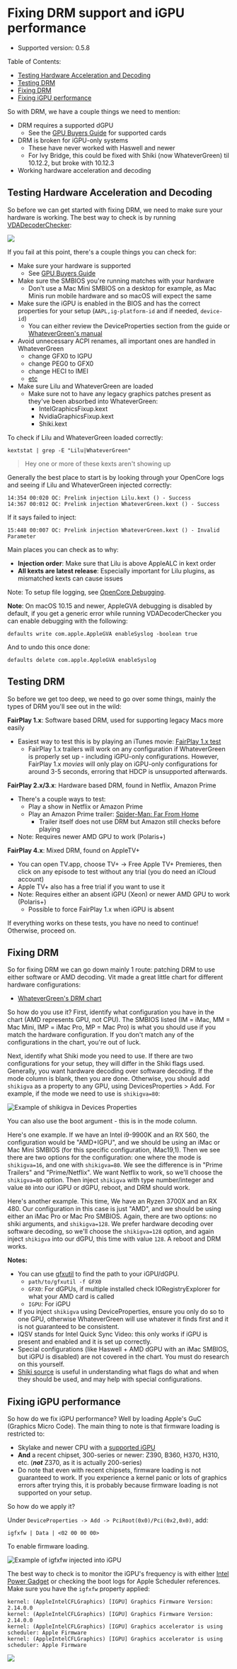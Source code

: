 # Fixing DRM support and iGPU performance

* Supported version: 0.5.8

Table of Contents:

* [Testing Hardware Acceleration and Decoding](/post-install/drm.md#testng-hardware-acceleration-and-decoding)
* [Testing DRM](/post-install/drm.md#testing-drm)
* [Fixing DRM](/post-install/drm.md#fixing-drm)
* [Fixing iGPU performance](/post-install/drm.md#fixing-igpu-performance)

So with DRM, we have a couple things we need to mention:

* DRM requires a supported dGPU
  * See the [GPU Buyers Guide](https://dortania.github.io/GPU-Buyers-Guide/) for supported cards
* DRM is broken for iGPU-only systems
  * These have never worked with Haswell and newer
  * For Ivy Bridge, this could be fixed with Shiki (now WhateverGreen) til 10.12.2, but broke with 10.12.3
* Working hardware acceleration and decoding

## Testing Hardware Acceleration and Decoding

So before we can get started with fixing DRM, we need to make sure your hardware is working. The best way to check is by running [VDADecoderChecker](https://i.applelife.ru/2019/05/451893_10.12_VDADecoderChecker.zip):

![](/images/post-install/drm-md/vda.png)

If you fail at this point, there's a couple things you can check for:

* Make sure your hardware is supported
  * See [GPU Buyers Guide](https://dortania.github.io/GPU-Buyers-Guide/)
* Make sure the SMBIOS you're running matches with your hardware
  * Don't use a Mac Mini SMBIOS on a desktop for example, as Mac Minis run mobile hardware and so macOS will expect the same
* Make sure the iGPU is enabled in the BIOS and has the correct properties for your setup (`AAPL,ig-platform-id` and if needed, `device-id`)
  * You can either review the DeviceProperties section from the guide or [WhateverGreen's manual](https://github.com/acidanthera/WhateverGreen/blob/master/Manual/FAQ.IntelHD.en.md)
* Avoid unnecessary ACPI renames, all important ones are handled in WhateverGreen
  * change GFX0 to IGPU
  * change PEG0 to GFX0
  * change HECI to IMEI
  * [etc](https://github.com/dortania/OpenCore-Desktop-Guide/blob/master/clover-conversion/Clover-config.md)
* Make sure Lilu and WhateverGreen are loaded
  * Make sure not to have any legacy graphics patches present as they've been absorbed into WhateverGreen:
    * IntelGraphicsFixup.kext
    * NvidiaGraphicsFixup.kext
    * Shiki.kext

To check if Lilu and WhateverGreen loaded correctly:

```text
kextstat | grep -E "Lilu|WhateverGreen"
```

> Hey one or more of these kexts aren't showing up

Generally the best place to start is by looking through your OpenCore logs and seeing if Lilu and WhateverGreen injected correctly:

```text
14:354 00:020 OC: Prelink injection Lilu.kext () - Success
14:367 00:012 OC: Prelink injection WhateverGreen.kext () - Success
```

If it says failed to inject:

```text
15:448 00:007 OC: Prelink injection WhateverGreen.kext () - Invalid Parameter
```

Main places you can check as to why:

* **Injection order**: Make sure that Lilu is above AppleALC in kext order
* **All kexts are latest release**: Especially important for Lilu plugins, as mismatched kexts can cause issues

Note: To setup file logging, see [OpenCore Debugging](https://dortania.github.io/OpenCore-Desktop-Guide/troubleshooting/debug.html).

**Note**: On macOS 10.15 and newer, AppleGVA debugging is disabled by default, if you get a generic error while running VDADecoderChecker you can enable debugging with the following:

```text
defaults write com.apple.AppleGVA enableSyslog -boolean true
```

And to undo this once done:

```text
defaults delete com.apple.AppleGVA enableSyslog
```

## Testing DRM

So before we get too deep, we need to go over some things, mainly the types of DRM you'll see out in the wild:

**FairPlay 1.x**: Software based DRM, used for supporting legacy Macs more easily

* Easiest way to test this is by playing an iTunes movie: [FairPlay 1.x test](https://drive.google.com/file/d/12pQ5FFpdHdGOVV6jvbqEq2wmkpMKxsOF/view)
  * FairPlay 1.x trailers will work on any configuration if WhateverGreen is properly set up - including iGPU-only configurations. However, FairPlay 1.x *movies* will only play on iGPU-only configurations for around 3-5 seconds, erroring that HDCP is unsupported afterwards.

**FairPlay 2.x/3.x**: Hardware based DRM, found in Netflix, Amazon Prime

* There's a couple ways to test:
  * Play a show in Netflix or Amazon Prime
  * Play an Amazon Prime trailer: [Spider-Man: Far From Home](https://www.amazon.com/Spider-Man-Far-Home-Tom-Holland/dp/B07TP6D1DP)
    * Trailer itself does not use DRM but Amazon still checks before playing
* Note: Requires newer AMD GPU to work (Polaris+)

**FairPlay 4.x**: Mixed DRM, found on AppleTV+

* You can open TV.app, choose TV+ -> Free Apple TV+ Premieres, then click on any episode to test without any trial (you do need an iCloud account)
* Apple TV+ also has a free trial if you want to use it
* Note: Requires either an absent iGPU (Xeon) or newer AMD GPU to work (Polaris+)
  * Possible to force FairPlay 1.x when iGPU is absent

If everything works on these tests, you have no need to continue! Otherwise, proceed on.

## Fixing DRM

So for fixing DRM we can go down mainly 1 route: patching DRM to use either software or AMD decoding. Vit made a great little chart for different hardware configurations:

* [WhateverGreen's DRM chart](https://github.com/acidanthera/WhateverGreen/blob/master/Manual/FAQ.Chart.md)

So how do you use it? First, identify what configuration you have in the chart (AMD represents GPU, not CPU). The SMBIOS listed (IM = iMac, MM = Mac Mini, IMP = iMac Pro, MP = Mac Pro) is what you should use if you match the hardware configuration. If you don't match any of the configurations in the chart, you're out of luck.

Next, identify what Shiki mode you need to use. If there are two configurations for your setup, they will differ in the Shiki flags used. Generally, you want hardware decoding over software decoding. If the mode column is blank, then you are done. Otherwise, you should add `shikigva` as a property to any GPU, using DevicesProperties > Add. For example, if the mode we need to use is `shikigva=80`:

![Example of shikigva in Devices Properties](/images/post-install/drm-md/dgpu-path.png)

You can also use the boot argument - this is in the mode column.

Here's one example. If we have an Intel i9-9900K and an RX 560, the configuration would be "AMD+IGPU", and we should be using an iMac or Mac Mini SMBIOS (for this specific configuration, iMac19,1). Then we see there are two options for the configuration: one where the mode is `shikigva=16`, and one with `shikigva=80`. We see the difference is in "Prime Trailers" and "Prime/Netflix". We want Netflix to work, so we'll choose the `shikigva=80` option. Then inject `shikigva` with type number/integer and value `80` into our iGPU or dGPU, reboot, and DRM should work.

Here's another example. This time, We have an Ryzen 3700X and an RX 480. Our configuration in this case is just "AMD", and we should be using either an iMac Pro or Mac Pro SMBIOS. Again, there are two options: no shiki arguments, and `shikigva=128`. We prefer hardware decoding over software decoding, so we'll choose the `shikigva=128` option, and again inject `shikigva` into our dGPU, this time with value `128`. A reboot and DRM works.

**Notes:**

* You can use [gfxutil](https://github.com/acidanthera/gfxutil/releases) to find the path to your iGPU/dGPU.
  * `path/to/gfxutil -f GFX0`
  * `GFX0`: For dGPUs, if multiple installed check IORegistryExplorer for what your AMD card is called
  * `IGPU`: For iGPU
* If you inject `shikigva` using DeviceProperties, ensure you only do so to one GPU, otherwise WhateverGreen will use whatever it finds first and it is not guaranteed to be consistent.
* IQSV stands for Intel Quick Sync Video: this only works if iGPU is present and enabled and it is set up correctly.
* Special configurations (like Haswell + AMD dGPU with an iMac SMBIOS, but iGPU is disabled) are not covered in the chart. You must do research on this yourself.
* [Shiki source](https://github.com/acidanthera/WhateverGreen/blob/master/WhateverGreen/kern_shiki.hpp) is useful in understanding what flags do what and when they should be used, and may help with special configurations.

## Fixing iGPU performance

So how do we fix iGPU performance? Well by loading Apple's GuC (Graphics Micro Code). The main thing to note is that firmware loading is restricted to:

* Skylake and newer CPU with a [supported iGPU](https://dortania.github.io/GPU-Buyers-Guide/modern-gpus/intel-gpu)
* **And** a recent chipset, 300-series or newer: Z390, B360, H370, H310, etc. (***not*** Z370, as it is actually 200-series)
* Do note that even with recent chipsets, firmware loading is not guaranteed to work. If you experience a kernel panic or lots of graphics errors after trying this, it is probably because firmware loading is not supported on your setup.

So how do we apply it?

Under `DeviceProperties -> Add -> PciRoot(0x0)/Pci(0x2,0x0)`, add:

```text
igfxfw | Data | <02 00 00 00>
```

To enable firmware loading.

![Example of igfxfw injected into iGPU](/images/post-install/drm-md/igpu-path.png)

The best way to check is to monitor the iGPU's frequency is with either [Intel Power Gadget](https://software.intel.com/en-us/articles/intel-power-gadget) or checking the boot logs for Apple Scheduler references. Make sure you have the `igfxfw` property applied:

```text
kernel: (AppleIntelCFLGraphics) [IGPU] Graphics Firmware Version: 2.14.0.0
kernel: (AppleIntelCFLGraphics) [IGPU] Graphics Firmware Version: 2.14.0.0
kernel: (AppleIntelCFLGraphics) [IGPU] Graphics accelerator is using scheduler: Apple Firmware
kernel: (AppleIntelCFLGraphics) [IGPU] Graphics accelerator is using scheduler: Apple Firmware
```

![](/images/post-install/drm-md/igpu-frequency.png)
